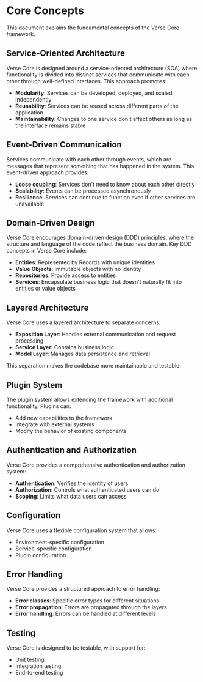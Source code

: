 # Core Concepts

This document explains the fundamental concepts of the Verse Core framework.

## Service-Oriented Architecture

Verse Core is designed around a service-oriented architecture (SOA) where functionality is divided into distinct services that communicate with each other through well-defined interfaces. This approach promotes:

- **Modularity**: Services can be developed, deployed, and scaled independently
- **Reusability**: Services can be reused across different parts of the application
- **Maintainability**: Changes to one service don't affect others as long as the interface remains stable

## Event-Driven Communication

Services communicate with each other through events, which are messages that represent something that has happened in the system. This event-driven approach provides:

- **Loose coupling**: Services don't need to know about each other directly
- **Scalability**: Events can be processed asynchronously
- **Resilience**: Services can continue to function even if other services are unavailable

## Domain-Driven Design

Verse Core encourages domain-driven design (DDD) principles, where the structure and language of the code reflect the business domain. Key DDD concepts in Verse Core include:

- **Entities**: Represented by Records with unique identities
- **Value Objects**: Immutable objects with no identity
- **Repositories**: Provide access to entities
- **Services**: Encapsulate business logic that doesn't naturally fit into entities or value objects

## Layered Architecture

Verse Core uses a layered architecture to separate concerns:

- **Exposition Layer**: Handles external communication and request processing
- **Service Layer**: Contains business logic
- **Model Layer**: Manages data persistence and retrieval

This separation makes the codebase more maintainable and testable.

## Plugin System

The plugin system allows extending the framework with additional functionality. Plugins can:

- Add new capabilities to the framework
- Integrate with external systems
- Modify the behavior of existing components

## Authentication and Authorization

Verse Core provides a comprehensive authentication and authorization system:

- **Authentication**: Verifies the identity of users
- **Authorization**: Controls what authenticated users can do
- **Scoping**: Limits what data users can access

## Configuration

Verse Core uses a flexible configuration system that allows:

- Environment-specific configuration
- Service-specific configuration
- Plugin configuration

## Error Handling

Verse Core provides a structured approach to error handling:

- **Error classes**: Specific error types for different situations
- **Error propagation**: Errors are propagated through the layers
- **Error handling**: Errors can be handled at different levels

## Testing

Verse Core is designed to be testable, with support for:

- Unit testing
- Integration testing
- End-to-end testing
